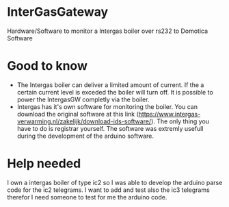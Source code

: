 # InterGasGateway
Hardware/Software to monitor a Intergas boiler over rs232 to Domotica Software


# Good to know
- The Intergas boiler can deliver a limited amount of current. If the a certain current level is exceded the boiler will turn off. It is possible to power the IntergasGW completly via the boiler.
- Intergas has it's own software for monitoring the boiler. You can download the original software at this link (https://www.intergas-verwarming.nl/zakelijk/download-ids-software/). The only thing you have to do is registrar yourself. The software was extremly usefull during the development of the arduino software.


# Help needed
I own a intergas boiler of type ic2 so I was able to develop the arduino parse code for the ic2 telegrams. I want to add and test also the ic3 telegrams therefor I need someone to test for me the arduino code. 
